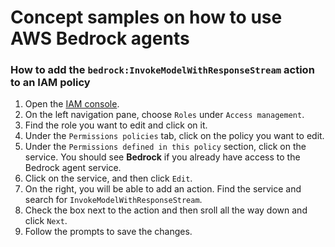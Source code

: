 # Concept samples on how to use AWS Bedrock agents


### How to add the `bedrock:InvokeModelWithResponseStream` action to an IAM policy

1. Open the [IAM console](https://console.aws.amazon.com/iam/).
2. On the left navigation pane, choose `Roles` under `Access management`.
3. Find the role you want to edit and click on it.
4. Under the `Permissions policies` tab, click on the policy you want to edit.
5. Under the `Permissions defined in this policy` section, click on the service. You should see **Bedrock** if you already have access to the Bedrock agent service.
6. Click on the service, and then click `Edit`.
7. On the right, you will be able to add an action. Find the service and search for `InvokeModelWithResponseStream`.
8. Check the box next to the action and then sroll all the way down and click `Next`.
9. Follow the prompts to save the changes.